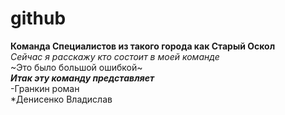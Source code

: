 # github
**Команда Специалистов из такого города как Старый Оскол**  
*Сейчас я расскажу кто состоит в моей команде*  
~Это было большой ошибкой~  
***Итак эту команду представляет***  
-Гранкин роман  
*Денисенко Владислав
